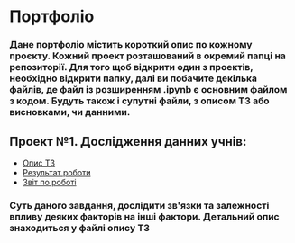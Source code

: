 # Портфоліо 

### Дане портфоліо містить короткий опис по кожному проєкту. Кожний проект розташований в окремий папці на репозиторії. Для того щоб відкрити один з проектів, необхідно відкрити папку, далі ви побачите декілька файлів, де файл із розширенням .ipynb є основним файлом з кодом. Будуть також і супутні файли, з описом ТЗ або висновками, чи данними.

## Проект №1. Дослідження данних учнів:
- [Опис ТЗ](https://github.com/VadimHnatyuk28/data-analytics/blob/main/school-data/ТЗ.md)
- [Результат роботи](https://github.com/VadimHnatyuk28/data-analytics/blob/main/school-data/main.ipynb)
- [Звіт по роботі](https://github.com/VadimHnatyuk28/data-analytics/blob/main/school-data/Report.pdf)

### Суть даного завдання, дослідити зв'язки та залежності впливу деяких факторів на інші фактори. Детальний опис знаходиться у файлі опису ТЗ
